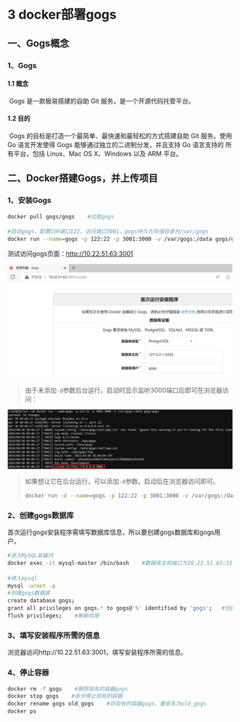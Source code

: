 # 3 docker部署gogs



## 一、Gogs概念

### 1、Gogs

#### 1.1 概念

​		Gogs 是一款极易搭建的自助 Git 服务，是一个开源代码托管平台。

#### 1.2 目的

​		Gogs 的目标是打造一个最简单、最快速和最轻松的方式搭建自助 Git 服务。使用 Go 语言开发使得 Gogs 能够通过独立的二进制分发，并且支持 Go 语言支持的 所有平台，包括 Linux、Mac OS X、Windows 以及 ARM 平台。



## 二、Docker搭建Gogs，并上传项目

### 1、安装Gogs

```bash
docker pull gogs/gogs    #拉取gogs

#启动gogs，配置SSH端口122，访问端口3001，gogs持久化存储目录为/var/gogs
docker run --name=gogs -p 122:22 -p 3001:3000 -v /var/gogs:/data gogs/gogs
```

测试访问gogs页面：http://10.22.51.63:3001

![image-20240510105103937](https://raw.githubusercontent.com/zyx3721/Picbed/main/blog-images/2024/05/10/ae4aab0389717092b3df835b016ce02d-image-20240510105103937-5e8a96.png)

> 由于未添加`-d`参数后台运行，启动时显示监听3000端口后即可在浏览器访问：

![image-20240510105111335](https://raw.githubusercontent.com/zyx3721/Picbed/main/blog-images/2024/05/10/21e9d7ae3fb188d50fd0136eab7ad9ff-image-20240510105111335-3ff55f.png)

> 如果想让它在后台运行，可以添加`-d`参数，启动后在浏览器访问即可。
>
> ```bash
> docker run -d --name=gogs -p 122:22 -p 3001:3000 -v /var/gogs:/data gogs/gogs
> ```

### 2、创建gogs数据库

首次运行gogs安装程序需填写数据库信息，所以要创建gogs数据库和gogs用户。

```bash
#进入MySQL容器内
docker exec -it mysql-master /bin/bash    #数据库主机端口为10.22.51.63:3307

#进入mysql
mysql -uroot -p
#创建gogs数据库
create database gogs;
grant all privileges on gogs.* to gogs@'%' identified by 'gogs';   #创建用户并授权
flush privileges;    #刷新权限
```

### 3、填写安装程序所需的信息

浏览器访问http://10.22.51.63:3001，填写安装程序所需的信息。

### 4、停止容器

```bash
docker rm -f gogs    #删除现有的容器gogs
docker stop gogs    #命令停止现有的容器
docker rename gogs old_gogs    #将现有的容器gogs，重命名为old_gogs
docker ps
```





